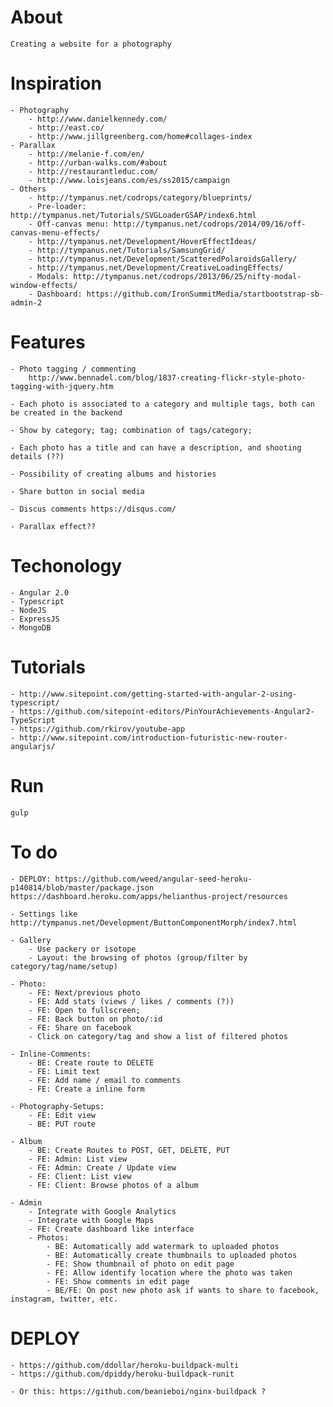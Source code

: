 # About
    Creating a website for a photography

# Inspiration

    - Photography
        - http://www.danielkennedy.com/
        - http://east.co/
        - http://www.jillgreenberg.com/home#collages-index
    - Parallax
        - http://melanie-f.com/en/
        - http://urban-walks.com/#about
        - http://restaurantleduc.com/
        - http://www.loisjeans.com/es/ss2015/campaign
    - Others
        - http://tympanus.net/codrops/category/blueprints/
        - Pre-loader: http://tympanus.net/Tutorials/SVGLoaderGSAP/index6.html
        - Off-canvas menu: http://tympanus.net/codrops/2014/09/16/off-canvas-menu-effects/
        - http://tympanus.net/Development/HoverEffectIdeas/
        - http://tympanus.net/Tutorials/SamsungGrid/
        - http://tympanus.net/Development/ScatteredPolaroidsGallery/
        - http://tympanus.net/Development/CreativeLoadingEffects/
        - Modals: http://tympanus.net/codrops/2013/06/25/nifty-modal-window-effects/
        - Dashboard: https://github.com/IronSummitMedia/startbootstrap-sb-admin-2

# Features

    - Photo tagging / commenting
        http://www.bennadel.com/blog/1837-creating-flickr-style-photo-tagging-with-jquery.htm

    - Each photo is associated to a category and multiple tags, both can be created in the backend

    - Show by category; tag; combination of tags/category;

    - Each photo has a title and can have a description, and shooting details (??)

    - Possibility of creating albums and histories

    - Share button in social media

    - Discus comments https://disqus.com/

    - Parallax effect??



# Techonology

    - Angular 2.0
    - Typescript
    - NodeJS
    - ExpressJS
    - MongoDB

# Tutorials
    - http://www.sitepoint.com/getting-started-with-angular-2-using-typescript/
    - https://github.com/sitepoint-editors/PinYourAchievements-Angular2-TypeScript
    - https://github.com/rkirov/youtube-app
    - http://www.sitepoint.com/introduction-futuristic-new-router-angularjs/

# Run

    gulp

# To do

    - DEPLOY: https://github.com/weed/angular-seed-heroku-p140814/blob/master/package.json
    https://dashboard.heroku.com/apps/helianthus-project/resources

    - Settings like http://tympanus.net/Development/ButtonComponentMorph/index7.html

    - Gallery
        - Use packery or isotope
        - Layout: the browsing of photos (group/filter by category/tag/name/setup)

    - Photo:
        - FE: Next/previous photo
        - FE: Add stats (views / likes / comments (?))
        - FE: Open to fullscreen;
        - FE: Back button on photo/:id
        - FE: Share on facebook
        - Click on category/tag and show a list of filtered photos

    - Inline-Comments:
        - BE: Create route to DELETE
        - FE: Limit text
        - FE: Add name / email to comments
        - FE: Create a inline form

    - Photography-Setups:
        - FE: Edit view
        - BE: PUT route

    - Album
        - BE: Create Routes to POST, GET, DELETE, PUT
        - FE: Admin: List view
        - FE: Admin: Create / Update view
        - FE: Client: List view
        - FE: Client: Browse photos of a album

    - Admin
        - Integrate with Google Analytics
        - Integrate with Google Maps
        - FE: Create dashboard like interface
        - Photos:
            - BE: Automatically add watermark to uploaded photos
            - BE: Automatically create thumbnails to uploaded photos
            - FE: Show thumbnail of photo on edit page
            - FE: Allow identify location where the photo was taken
            - FE: Show comments in edit page
            - BE/FE: On post new photo ask if wants to share to facebook, instagram, twitter, etc.

# DEPLOY
    - https://github.com/ddollar/heroku-buildpack-multi
    - https://github.com/dpiddy/heroku-buildpack-runit

    - Or this: https://github.com/beanieboi/nginx-buildpack ? 
